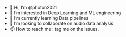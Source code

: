 - 👋 Hi, I’m @photon2021
- 👀 I’m interested in Deep Learning and ML engineering
- 🌱 I’m currently learning Data pipelines
- 💞️ I’m looking to collaborate on audio data analysis
- 📫 How to reach me : tag me on the issues.

<!---
photon2021/photon2021 is a ✨ special ✨ repository because its `README.md` (this file) appears on your GitHub profile.
You can click the Preview link to take a look at your changes.
--->
